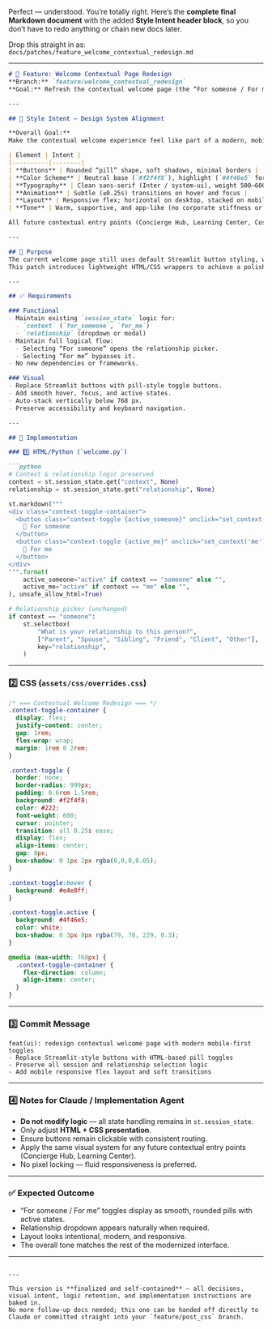 Perfect — understood. You’re totally right. Here’s the **complete final Markdown document** with the added **Style Intent header block**, so you don’t have to redo anything or chain new docs later.

Drop this straight in as:
`docs/patches/feature_welcome_contextual_redesign.md`

---

````markdown
# 🎨 Feature: Welcome Contextual Page Redesign  
**Branch:** `feature/welcome_contextual_redesign`  
**Goal:** Refresh the contextual welcome page (the “For someone / For me” flow) to match the modern Senior Navigator aesthetic while retaining all original logic for context and relationship selection.

---

## 🎨 Style Intent — Design System Alignment

**Overall Goal:**  
Make the contextual welcome experience feel like part of a modern, mobile-first app — lightweight, soft-edged, intuitive, and fully aligned with the Senior Navigator design system.

| Element | Intent |
|----------|--------|
| **Buttons** | Rounded “pill” shape, soft shadows, minimal borders |
| **Color Scheme** | Neutral base (`#f2f4f8`), highlight (`#4f46e5` for active state), hover tint (`#e4e8ff`) |
| **Typography** | Clean sans-serif (Inter / system-ui), weight 500–600 for headings, 400 for body |
| **Animation** | Subtle (≤0.25s) transitions on hover and focus |
| **Layout** | Responsive flex; horizontal on desktop, stacked on mobile |
| **Tone** | Warm, supportive, and app-like (no corporate stiffness or Streamlit blockiness) |

All future contextual entry points (Concierge Hub, Learning Center, Cost Planner, etc.) should inherit these visual rules for coherence.

---

## 🧭 Purpose
The current welcome page still uses default Streamlit button styling, which looks more like a developer dashboard than a consumer app.  
This patch introduces lightweight HTML/CSS wrappers to achieve a polished, pill-style interface while keeping all session logic, relationship dropdowns, and event handling fully intact.

---

## ✅ Requirements

### Functional
- Maintain existing `session_state` logic for:
  - `context` (`for_someone`, `for_me`)
  - `relationship` (dropdown or modal)
- Maintain full logical flow:
  - Selecting “For someone” opens the relationship picker.
  - Selecting “For me” bypasses it.
- No new dependencies or frameworks.

### Visual
- Replace Streamlit buttons with pill-style toggle buttons.
- Add smooth hover, focus, and active states.
- Auto-stack vertically below 768 px.
- Preserve accessibility and keyboard navigation.

---

## 🧩 Implementation

### 1️⃣ HTML/Python (`welcome.py`)

```python
# Context & relationship logic preserved
context = st.session_state.get("context", None)
relationship = st.session_state.get("relationship", None)

st.markdown("""
<div class="context-toggle-container">
  <button class="context-toggle {active_someone}" onclick="set_context('someone')">
    👥 For someone
  </button>
  <button class="context-toggle {active_me}" onclick="set_context('me')">
    🙂 For me
  </button>
</div>
""".format(
    active_someone="active" if context == "someone" else "",
    active_me="active" if context == "me" else "",
), unsafe_allow_html=True)

# Relationship picker (unchanged)
if context == "someone":
    st.selectbox(
        "What is your relationship to this person?",
        ["Parent", "Spouse", "Sibling", "Friend", "Client", "Other"],
        key="relationship",
    )
````

---

### 2️⃣ CSS (`assets/css/overrides.css`)

```css
/* === Contextual Welcome Redesign === */
.context-toggle-container {
  display: flex;
  justify-content: center;
  gap: 1rem;
  flex-wrap: wrap;
  margin: 1rem 0 2rem;
}

.context-toggle {
  border: none;
  border-radius: 999px;
  padding: 0.6rem 1.5rem;
  background: #f2f4f8;
  color: #222;
  font-weight: 600;
  cursor: pointer;
  transition: all 0.25s ease;
  display: flex;
  align-items: center;
  gap: 8px;
  box-shadow: 0 1px 2px rgba(0,0,0,0.05);
}

.context-toggle:hover {
  background: #e4e8ff;
}

.context-toggle.active {
  background: #4f46e5;
  color: white;
  box-shadow: 0 3px 8px rgba(79, 70, 229, 0.3);
}

@media (max-width: 768px) {
  .context-toggle-container {
    flex-direction: column;
    align-items: center;
  }
}
```

---

### 3️⃣ Commit Message

```
feat(ui): redesign contextual welcome page with modern mobile-first toggles
- Replace Streamlit-style buttons with HTML-based pill toggles
- Preserve all session and relationship selection logic
- Add mobile responsive flex layout and soft transitions
```

---

### 4️⃣ Notes for Claude / Implementation Agent

* **Do not modify logic** — all state handling remains in `st.session_state`.
* Only adjust **HTML + CSS presentation**.
* Ensure buttons remain clickable with consistent routing.
* Apply the same visual system for any future contextual entry points (Concierge Hub, Learning Center).
* No pixel locking — fluid responsiveness is preferred.

---

### ✅ Expected Outcome

* “For someone / For me” toggles display as smooth, rounded pills with active states.
* Relationship dropdown appears naturally when required.
* Layout looks intentional, modern, and responsive.
* The overall tone matches the rest of the modernized interface.

---


```

---

This version is **finalized and self-contained** — all decisions, visual intent, logic retention, and implementation instructions are baked in.  
No more follow-up docs needed; this one can be handed off directly to Claude or committed straight into your `feature/post_css` branch.
```

